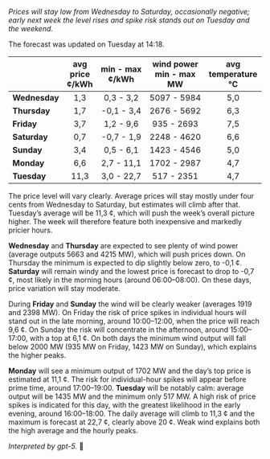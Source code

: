 *Prices will stay low from Wednesday to Saturday, occasionally negative; early next week the level rises and spike risk stands out on Tuesday and the weekend.*

The forecast was updated on Tuesday at 14:18.

|  | avg<br>price<br>¢/kWh | min - max<br>¢/kWh | wind power<br>min - max<br>MW | avg<br>temperature<br>°C |
|:-------------|:----------------:|:----------------:|:-------------:|:-------------:|
| **Wednesday** | 1,3 | 0,3 - 3,2 | 5097 - 5984 | 5,0 |
| **Thursday** | 1,7 | -0,1 - 3,4 | 2676 - 5692 | 6,3 |
| **Friday** | 3,7 | 1,2 - 9,6 | 935 - 2693 | 7,5 |
| **Saturday** | 0,7 | -0,7 - 1,9 | 2248 - 4620 | 6,6 |
| **Sunday** | 3,4 | 0,5 - 6,1 | 1423 - 4546 | 5,0 |
| **Monday** | 6,6 | 2,7 - 11,1 | 1702 - 2987 | 4,7 |
| **Tuesday** | 11,3 | 3,0 - 22,7 | 517 - 2351 | 4,7 |

The price level will vary clearly. Average prices will stay mostly under four cents from Wednesday to Saturday, but estimates will climb after that. Tuesday’s average will be 11,3 ¢, which will push the week’s overall picture higher. The week will therefore feature both inexpensive and markedly pricier hours.

**Wednesday** and **Thursday** are expected to see plenty of wind power (average outputs 5663 and 4215 MW), which will push prices down. On Thursday the minimum is expected to dip slightly below zero, to -0,1 ¢. **Saturday** will remain windy and the lowest price is forecast to drop to -0,7 ¢, most likely in the morning hours (around 06:00–08:00). On these days, price variation will stay moderate.

During **Friday** and **Sunday** the wind will be clearly weaker (averages 1919 and 2398 MW). On Friday the risk of price spikes in individual hours will stand out in the late morning, around 10:00–12:00, when the price will reach 9,6 ¢. On Sunday the risk will concentrate in the afternoon, around 15:00–17:00, with a top at 6,1 ¢. On both days the minimum wind output will fall below 2000 MW (935 MW on Friday, 1423 MW on Sunday), which explains the higher peaks.

**Monday** will see a minimum output of 1702 MW and the day’s top price is estimated at 11,1 ¢. The risk for individual-hour spikes will appear before prime time, around 17:00–19:00. **Tuesday** will be notably calm: average output will be 1435 MW and the minimum only 517 MW. A high risk of price spikes is indicated for this day, with the greatest likelihood in the early evening, around 16:00–18:00. The daily average will climb to 11,3 ¢ and the maximum is forecast at 22,7 ¢, clearly above 20 ¢. Weak wind explains both the high average and the hourly peaks.

*Interpreted by gpt-5.* 🔌

